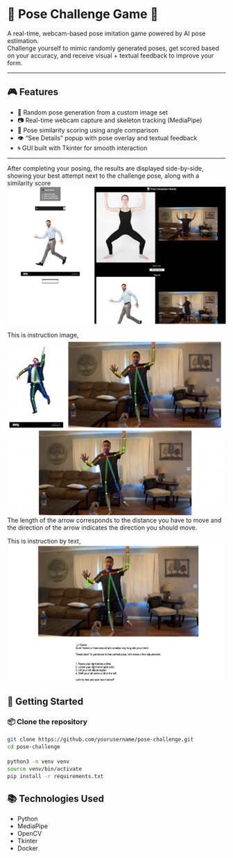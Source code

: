 # 🕺 Pose Challenge Game 🎯

A real-time, webcam-based pose imitation game powered by AI pose estimation.  
Challenge yourself to mimic randomly generated poses, get scored based on your accuracy, and receive visual + textual feedback to improve your form.

---

## 🎮 Features

- 🔄 Random pose generation from a custom image set
- 📷 Real-time webcam capture and skeleton tracking (MediaPipe)
- 🧠 Pose similarity scoring using angle comparison
- 👁 “See Details” popup with pose overlay and textual feedback
- 🌀 GUI built with Tkinter for smooth interaction
---
After completing your posing, the results are displayed side-by-side, showing your best attempt next to the challenge pose, along with a similarity score
![screenshot](./demo/Screenshot1.png)

This is instruction image,
![screenshot](./demo/Screenshot2.png)
The length of the arrow corresponds to the distance you have to move and the direction of the arrow indicates the direction you should move.

This is instruction by text,
![screenshot](./demo/Screenshot3.png)
## 🚀 Getting Started

### 📦 Clone the repository

```bash
git clone https://github.com/yourusername/pose-challenge.git
cd pose-challenge

python3 -m venv venv
source venv/bin/activate
pip install -r requirements.txt
```

## 📚 Technologies Used
- Python
- MediaPipe
- OpenCV
- Tkinter
- Docker